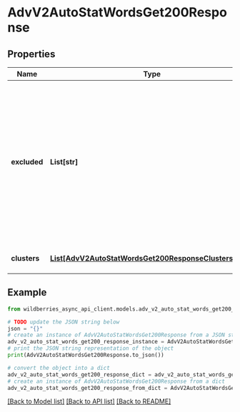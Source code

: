 # AdvV2AutoStatWordsGet200Response


## Properties

Name | Type | Description | Notes
------------ | ------------- | ------------- | -------------
**excluded** | **List[str]** | Исключения (минус-фразы) для товаров из кампании. Это фразы, которые вы задали с помощью метода Установка/удаление минус-фраз или в личном кабинете, в настройках кампании | [optional] 
**clusters** | [**List[AdvV2AutoStatWordsGet200ResponseClustersInner]**](AdvV2AutoStatWordsGet200ResponseClustersInner.md) | Кластеры ключевых фраз | [optional] 

## Example

```python
from wildberries_async_api_client.models.adv_v2_auto_stat_words_get200_response import AdvV2AutoStatWordsGet200Response

# TODO update the JSON string below
json = "{}"
# create an instance of AdvV2AutoStatWordsGet200Response from a JSON string
adv_v2_auto_stat_words_get200_response_instance = AdvV2AutoStatWordsGet200Response.from_json(json)
# print the JSON string representation of the object
print(AdvV2AutoStatWordsGet200Response.to_json())

# convert the object into a dict
adv_v2_auto_stat_words_get200_response_dict = adv_v2_auto_stat_words_get200_response_instance.to_dict()
# create an instance of AdvV2AutoStatWordsGet200Response from a dict
adv_v2_auto_stat_words_get200_response_from_dict = AdvV2AutoStatWordsGet200Response.from_dict(adv_v2_auto_stat_words_get200_response_dict)
```
[[Back to Model list]](../README.md#documentation-for-models) [[Back to API list]](../README.md#documentation-for-api-endpoints) [[Back to README]](../README.md)


